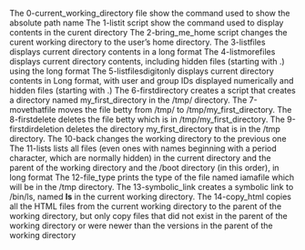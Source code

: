 The 0-current_working_directory file show the command used to show the absolute path name
The 1-listit script show the command used to display contents in the curent directory
The 2-bring_me_home script changes the curent working directory to the user’s home directory.
The 3-listfiles displays current directory contents in a long format
The 4-listmorefiles displays current directory contents, including hidden files (starting with .) using the long format
The 5-listfilesdigitonly displays current directory contents in Long format, with user and group IDs displayed numerically and hidden files (starting with .)
The 6-firstdirectory creates a script that creates a directory named my_first_directory in the /tmp/ directory.
The 7-movethatfile moves the file betty from /tmp/ to /tmp/my_first_directory.
The 8-firstdelete deletes the file betty which is in /tmp/my_first_directory.
The 9-firstdirdeletion deletes the directory my_first_directory that is in the /tmp directory.
The 10-back changes the working directory to the previous one
The 11-lists lists all files (even ones with names beginning with a period character, which are normally hidden) in the current directory and the parent of the working directory and the /boot directory (in this order), in long format
The 12-file_type prints the type of the file named iamafile which will be in the /tmp directory.
The 13-symbolic_link creates a symbolic link to /bin/ls, named __ls__ in the current working directory.
The 14-copy_html copies all the HTML files from the current working directory to the parent of the working directory, but only copy files that did not exist in the parent of the working directory or were newer than the versions in the parent of the working directory

